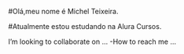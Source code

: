  #Olá,meu nome é Michel Teixeira.
	
 #Atualmente estou estudando na Alura Cursos.

 I’m looking to collaborate on ...
-How to reach me ...

<!---
MichelTX/MichelTX is a ✨ special ✨ repository because its `README.md` (this file) appears on your GitHub profile.
You can click the Preview link to take a look at your changes.
--->
